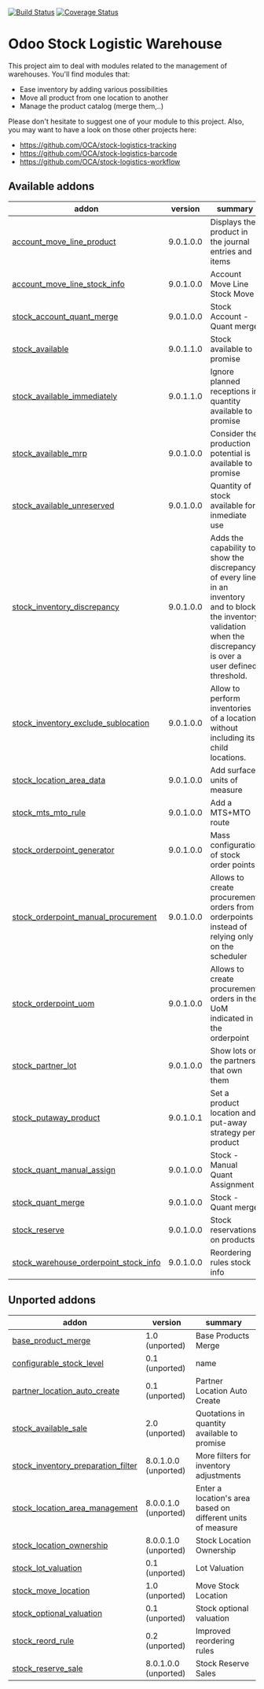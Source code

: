 [![Build Status](https://travis-ci.org/OCA/stock-logistics-warehouse.svg?branch=9.0)](https://travis-ci.org/OCA/stock-logistics-warehouse)
[![Coverage Status](https://img.shields.io/coveralls/OCA/stock-logistics-warehouse/badge.png?branch=9.0)](https://coveralls.io/r/OCA/stock-logistics-warehouse?branch=9.0)

Odoo Stock Logistic Warehouse
=============================


This project aim to deal with modules related to the management of warehouses. You'll find modules that:

 - Ease inventory by adding various possibilities
 - Move all product from one location to another
 - Manage the product catalog (merge them,..)

Please don't hesitate to suggest one of your module to this project. Also, you may want to have a look on those other projects here:

 - https://github.com/OCA/stock-logistics-tracking
 - https://github.com/OCA/stock-logistics-barcode
 - https://github.com/OCA/stock-logistics-workflow

[//]: # (addons)
Available addons
----------------
addon | version | summary
--- | --- | ---
[account_move_line_product](account_move_line_product/) | 9.0.1.0.0 | Displays the product in the journal entries and items
[account_move_line_stock_info](account_move_line_stock_info/) | 9.0.1.0.0 | Account Move Line Stock Move
[stock_account_quant_merge](stock_account_quant_merge/) | 9.0.1.0.0 | Stock Account - Quant merge
[stock_available](stock_available/) | 9.0.1.1.0 | Stock available to promise
[stock_available_immediately](stock_available_immediately/) | 9.0.1.1.0 | Ignore planned receptions in quantity available to promise
[stock_available_mrp](stock_available_mrp/) | 9.0.1.0.0 | Consider the production potential is available to promise
[stock_available_unreserved](stock_available_unreserved/) | 9.0.1.0.0 | Quantity of stock available for inmediate use
[stock_inventory_discrepancy](stock_inventory_discrepancy/) | 9.0.1.0.0 | Adds the capability to show the discrepancy of every line in an inventory and to block the inventory validation when the discrepancy is over a user defined threshold.
[stock_inventory_exclude_sublocation](stock_inventory_exclude_sublocation/) | 9.0.1.0.0 | Allow to perform inventories of a location without including its child locations.
[stock_location_area_data](stock_location_area_data/) | 9.0.1.0.0 | Add surface units of measure
[stock_mts_mto_rule](stock_mts_mto_rule/) | 9.0.1.0.0 | Add a MTS+MTO route
[stock_orderpoint_generator](stock_orderpoint_generator/) | 9.0.1.0.0 | Mass configuration of stock order points
[stock_orderpoint_manual_procurement](stock_orderpoint_manual_procurement/) | 9.0.1.0.0 | Allows to create procurement orders from orderpoints instead of relying only on the scheduler
[stock_orderpoint_uom](stock_orderpoint_uom/) | 9.0.1.0.0 | Allows to create procurement orders in the UoM indicated in the orderpoint
[stock_partner_lot](stock_partner_lot/) | 9.0.1.0.0 | Show lots on the partners that own them
[stock_putaway_product](stock_putaway_product/) | 9.0.1.0.1 | Set a product location and put-away strategy per product
[stock_quant_manual_assign](stock_quant_manual_assign/) | 9.0.1.0.0 | Stock - Manual Quant Assignment
[stock_quant_merge](stock_quant_merge/) | 9.0.1.0.0 | Stock - Quant merge
[stock_reserve](stock_reserve/) | 9.0.1.0.0 | Stock reservations on products
[stock_warehouse_orderpoint_stock_info](stock_warehouse_orderpoint_stock_info/) | 9.0.1.0.0 | Reordering rules stock info

Unported addons
---------------
addon | version | summary
--- | --- | ---
[base_product_merge](base_product_merge/) | 1.0 (unported) | Base Products Merge
[configurable_stock_level](configurable_stock_level/) | 0.1 (unported) | name
[partner_location_auto_create](partner_location_auto_create/) | 0.1 (unported) | Partner Location Auto Create
[stock_available_sale](stock_available_sale/) | 2.0 (unported) | Quotations in quantity available to promise
[stock_inventory_preparation_filter](stock_inventory_preparation_filter/) | 8.0.1.0.0 (unported) | More filters for inventory adjustments
[stock_location_area_management](stock_location_area_management/) | 8.0.0.1.0 (unported) | Enter a location's area based on different units of measure
[stock_location_ownership](stock_location_ownership/) | 8.0.0.1.0 (unported) | Stock Location Ownership
[stock_lot_valuation](stock_lot_valuation/) | 0.1 (unported) | Lot Valuation
[stock_move_location](stock_move_location/) | 1.0 (unported) | Move Stock Location
[stock_optional_valuation](stock_optional_valuation/) | 0.1 (unported) | Stock optional valuation
[stock_reord_rule](stock_reord_rule/) | 0.2 (unported) | Improved reordering rules
[stock_reserve_sale](stock_reserve_sale/) | 8.0.1.0.0 (unported) | Stock Reserve Sales

[//]: # (end addons)
